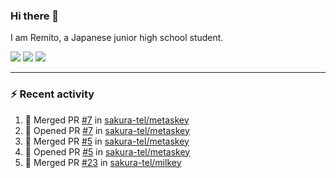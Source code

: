 ### Hi there 👋

I am Remito, a Japanese junior high school student.

[![](https://img.shields.io/mastodon/follow/000000001?domain=https%3A%2F%2Fchillout.chat&style=social)](https://chillout.chat/@remito)
[![](https://img.shields.io/badge/discord-%236C54E8.svg?&style=flat&logo=discord&logoColor=white)](https://discord.com/users/786524349015261204)
[![](https://img.shields.io/badge/Keybase-%23E3E049.svg?&style=flat&logo=Keybase&logoColor=black)](https://keybase.io/remito)

---

### ⚡ Recent activity

<!--START_SECTION:activity--> 
1. 🎉 Merged PR [#7](https://github.com/sakura-tel/metaskey/pull/7) in [sakura-tel/metaskey](https://github.com/sakura-tel/metaskey)
2. 💪 Opened PR [#7](https://github.com/sakura-tel/metaskey/pull/7) in [sakura-tel/metaskey](https://github.com/sakura-tel/metaskey)
3. 🎉 Merged PR [#5](https://github.com/sakura-tel/metaskey/pull/5) in [sakura-tel/metaskey](https://github.com/sakura-tel/metaskey)
4. 💪 Opened PR [#5](https://github.com/sakura-tel/metaskey/pull/5) in [sakura-tel/metaskey](https://github.com/sakura-tel/metaskey)
5. 🎉 Merged PR [#23](https://github.com/sakura-tel/milkey/pull/23) in [sakura-tel/milkey](https://github.com/sakura-tel/milkey)
<!--END_SECTION:activity-->
